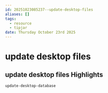 ```yaml
---
id: 20251023085237--update-desktop-files
aliases: []
tags:
  - resource
  - tipjar
date: Thursday October 23rd 2025
---
```


# update desktop files

## update desktop files Highlights

``` bash
update-desktop-database
```
